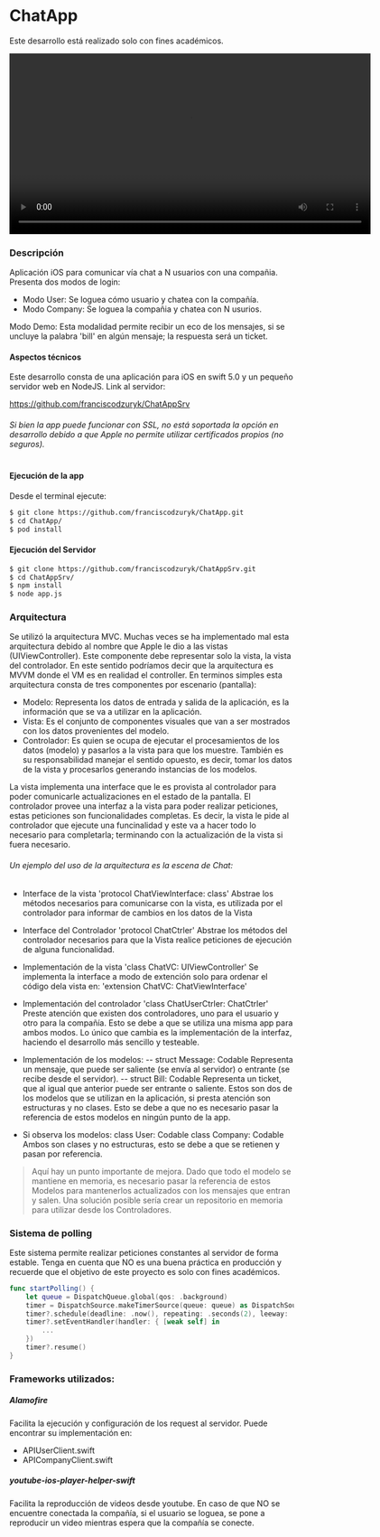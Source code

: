 # ChatApp

Este desarrollo está realizado solo con fines académicos.

<video src="ChatApp.mp4" width="640" height="320" controls preload></video>

### Descripción
Aplicación iOS para comunicar vía chat a N usuarios con una compañia.
Presenta dos modos de login:
- Modo User: Se loguea cómo usuario y chatea con la compañía.
- Modo Company: Se loguea la compañia y chatea con N usurios.

Modo Demo:
Esta modalidad permite recibir un eco de los mensajes, si se uncluye la palabra 'bill' en algún mensaje; la respuesta será un ticket.


#### Aspectos técnicos
Este desarrollo consta de una aplicación para iOS en swift 5.0 y un pequeño servidor web en NodeJS. Link al servidor:

https://github.com/franciscodzuryk/ChatAppSrv


###### Si bien la app puede funcionar con SSL, no está soportada la opción en desarrollo debido a que Apple no permite utilizar certificados propios (no seguros).
#
#### Ejecución de la app
Desde el terminal ejecute:
```sh
$ git clone https://github.com/franciscodzuryk/ChatApp.git
$ cd ChatApp/
$ pod install
```
#### Ejecución del Servidor
```sh
$ git clone https://github.com/franciscodzuryk/ChatAppSrv.git
$ cd ChatAppSrv/
$ npm install
$ node app.js 
```

### Arquitectura
Se utilizó la arquitectura MVC. Muchas veces se ha implementado mal esta arquitectura debido al nombre que Apple le dio a las vistas (UIViewController). Este componente debe representar solo la vista, la vista del controlador. En este sentido podríamos decir que la arquitectura es MVVM donde el VM es en realidad el controller.
En terminos simples esta arquitectura consta  de tres componentes por escenario (pantalla):
- Modelo: Representa los datos de entrada y salida de la aplicación, es la información que se va a utilizar en la aplicación.
- Vista: Es el conjunto de componentes visuales que van a ser mostrados con los datos provenientes del modelo.
- Controlador: Es quien se ocupa de ejecutar el procesamientos de los datos (modelo) y pasarlos a la vista para que los muestre. También es su responsabilidad manejar el sentido opuesto, es decir, tomar los datos de la vista y procesarlos generando instancias de los modelos.

La vista implementa una interface que le es provista al controlador para poder comunicarle actualizaciones en el estado de la pantalla.
El controlador provee una interfaz a la vista para poder realizar peticiones, estas peticiones son funcionalidades completas. Es decir, la vista le pide al controlador que ejecute una funcinalidad y este va a hacer todo lo necesario para completarla; terminando con la actualización de la vista si fuera necesario.

###### Un ejemplo del uso de la arquitectura es la escena de Chat:
- Interface de la vista 'protocol ChatViewInterface: class'
Abstrae los métodos necesarios para comunicarse con la vista, es utilizada por el controlador para informar de cambios en los datos de la Vista

- Interface del Controlador 'protocol ChatCtrler'
Abstrae los métodos del controlador necesarios para que la Vista realice peticiones de ejecución de alguna funcionalidad.


- Implementación de la vista 'class ChatVC: UIViewController'
Se implementa la interface a modo de extención solo para ordenar el código dela vista en: 'extension ChatVC: ChatViewInterface'


- Implementación del controlador 'class ChatUserCtrler: ChatCtrler'
Preste atención que existen dos controladores, uno para el usuario y otro para la compañía. Esto se debe a que se utiliza una misma app para ambos modos. Lo único que cambia es la implementación de la interfaz, haciendo el desarrollo más sencillo y testeable.

- Implementación de los modelos:
-- struct Message: Codable
Representa un mensaje, que puede ser saliente (se envía al servidor) o entrante (se recibe desde el servidor).
-- struct Bill: Codable
Representa un ticket, que al igual que anterior puede ser entrante o saliente.
Estos son dos de los modelos que se utilizan en la aplicación, si presta atención son estructuras y no clases. Esto se debe a que no es necesario pasar la referencia de estos modelos en ningún punto de la app.

- Si observa los modelos:
class User: Codable
class Company: Codable
Ambos son clases y no estructuras, esto se debe a que se retienen y pasan por referencia. 

> Aquí hay un punto importante de mejora. Dado que todo el modelo se mantiene en memoria, es necesario pasar la referencia de estos Modelos para mantenerlos actualizados con los mensajes que entran y salen. Una solución posible sería crear un repositorio en memoria para utilizar desde los Controladores.


### Sistema de polling
Este sistema permite realizar peticiones constantes al servidor de forma estable. Tenga en cuenta que NO es una buena práctica en producción y recuerde que el objetivo de este proyecto es solo con fines académicos.

```swift
func startPolling() {
    let queue = DispatchQueue.global(qos: .background)
    timer = DispatchSource.makeTimerSource(queue: queue) as DispatchSourceTimer
    timer?.schedule(deadline: .now(), repeating: .seconds(2), leeway: .seconds(1))
    timer?.setEventHandler(handler: { [weak self] in
        ...
    })
    timer?.resume()
}

```

### Frameworks utilizados:

##### Alamofire
Facilita la ejecución y configuración de los request al servidor. Puede encontrar su implementación en:
- APIUserClient.swift
- APICompanyClient.swift

##### youtube-ios-player-helper-swift
Facilita la reproducción de videos desde youtube.
En caso de que NO se encuentre conectada la compañía, si el usuario se loguea, se pone a reproducir un video mientras espera que la compañía se conecte.

